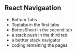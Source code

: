 ## React Navigaation

- Bottom Tabs
- Toptabs in the first tabs
- BottosSheet in the second tab
- a stack push   in the third tab
- a bettter stack navigator
- coding remaining the pages